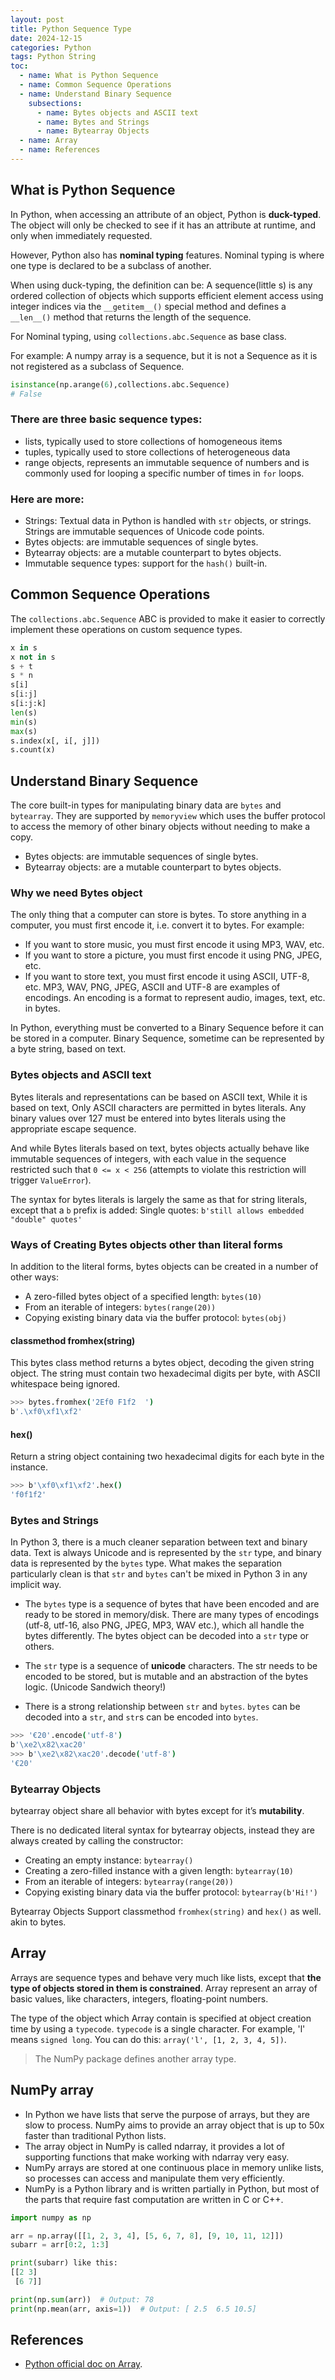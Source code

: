 ```yaml
---
layout: post
title: Python Sequence Type
date: 2024-12-15
categories: Python
tags: Python String
toc: 
  - name: What is Python Sequence
  - name: Common Sequence Operations
  - name: Understand Binary Sequence
    subsections: 
      - name: Bytes objects and ASCII text
      - name: Bytes and Strings
      - name: Bytearray Objects
  - name: Array
  - name: References
---
```


## What is Python Sequence

In Python, when accessing an attribute of an object, Python is **duck-typed**. The object will only be checked to see if it has an attribute at runtime, and only when immediately requested.

However, Python also has **nominal typing** features. Nominal typing is where one type is declared to be a subclass of another. 

When using duck-typing, the definition can be: 
A sequence(little s) is any ordered collection of objects which supports efficient element access using integer indices via the `__getitem__()` special method and defines a `__len__()` method that returns the length of the sequence. 

For Nominal typing, using `collections.abc.Sequence` as base class. 

For example: 
A numpy array is a sequence, but it is not a Sequence as it is not registered as a subclass of Sequence. 
```py
isinstance(np.arange(6),collections.abc.Sequence)
# False 
```

### There are three basic sequence types: 
- lists, typically used to store collections of homogeneous items
- tuples, typically used to store collections of heterogeneous data 
- range objects, represents an immutable sequence of numbers and is commonly used for looping a specific number of times in `for` loops.

### Here are more:
- Strings: Textual data in Python is handled with `str` objects, or strings. Strings are immutable sequences of Unicode code points. 
- Bytes objects: are immutable sequences of single bytes.
- Bytearray objects: are a mutable counterpart to bytes objects.
- Immutable sequence types: support for the `hash()` built-in.

## Common Sequence Operations

The `collections.abc.Sequence` ABC is provided to make it easier to correctly implement these operations on custom sequence types.

```py
x in s
x not in s
s + t
s * n
s[i]
s[i:j]
s[i:j:k]
len(s)
min(s)
max(s)
s.index(x[, i[, j]])
s.count(x)
```

## Understand Binary Sequence

The core built-in types for manipulating binary data are `bytes` and `bytearray`. 
They are supported by `memoryview` which uses the buffer protocol to access the memory of other binary objects without needing to make a copy.

- Bytes objects: are immutable sequences of single bytes.
- Bytearray objects: are a mutable counterpart to bytes objects.

### Why we need Bytes object
The only thing that a computer can store is bytes.
To store anything in a computer, you must first encode it, i.e. convert it to bytes. For example:
- If you want to store music, you must first encode it using MP3, WAV, etc.
- If you want to store a picture, you must first encode it using PNG, JPEG, etc.
- If you want to store text, you must first encode it using ASCII, UTF-8, etc.
MP3, WAV, PNG, JPEG, ASCII and UTF-8 are examples of encodings. An encoding is a format to represent audio, images, text, etc. in bytes.

In Python, everything must be converted to a Binary Sequence before it can be stored in a computer.
Binary Sequence, sometime can be represented by a byte string, based on text.

### Bytes objects and ASCII text
Bytes literals and representations can be based on ASCII text, While it is based on text, Only ASCII characters are permitted in bytes literals. Any binary values over 127 must be entered into bytes literals using the appropriate escape sequence.

And while Bytes literals based on text, bytes objects actually behave like immutable sequences of integers, with each value in the sequence restricted such that `0 <= x < 256` (attempts to violate this restriction will trigger `ValueError`).

The syntax for bytes literals is largely the same as that for string literals, except that a `b` prefix is added:
Single quotes: `b'still allows embedded "double" quotes'`

### Ways of Creating Bytes objects other than literal forms
In addition to the literal forms, bytes objects can be created in a number of other ways:
- A zero-filled bytes object of a specified length: `bytes(10)`
- From an iterable of integers: `bytes(range(20))`
- Copying existing binary data via the buffer protocol: `bytes(obj)`

#### classmethod fromhex(string)
This bytes class method returns a bytes object, decoding the given string object. The string must contain two hexadecimal digits per byte, with ASCII whitespace being ignored.
```bash
>>> bytes.fromhex('2Ef0 F1f2  ')
b'.\xf0\xf1\xf2'
```

#### hex()
Return a string object containing two hexadecimal digits for each byte in the instance.
```bash
>>> b'\xf0\xf1\xf2'.hex()
'f0f1f2'
```

### Bytes and Strings

In Python 3, there is a much cleaner separation between text and binary data. Text is always Unicode and is represented by the `str` type, and binary data is represented by the `bytes` type. What makes the separation particularly clean is that `str` and `bytes` can't be mixed in Python 3 in any implicit way. 

- The `bytes` type is a sequence of bytes that have been encoded and are ready to be stored in memory/disk. There are many types of encodings (utf-8, utf-16, also PNG, JPEG, MP3, WAV etc.), which all handle the bytes differently. The bytes object can be decoded into a `str` type or others.

- The `str` type is a sequence of **unicode** characters. The str needs to be encoded to be stored, but is mutable and an abstraction of the bytes logic. (Unicode Sandwich theory!)

- There is a strong relationship between `str` and `bytes`. `bytes` can be decoded into a `str`, and `str`s can be encoded into `bytes`.

```bash
>>> '€20'.encode('utf-8')
b'\xe2\x82\xac20'
>>> b'\xe2\x82\xac20'.decode('utf-8')
'€20'
```

### Bytearray Objects

bytearray object share all behavior with bytes except for it’s **mutability**.

There is no dedicated literal syntax for bytearray objects, instead they are always created by calling the constructor:
- Creating an empty instance: `bytearray()`
- Creating a zero-filled instance with a given length: `bytearray(10)`
- From an iterable of integers: `bytearray(range(20))`
- Copying existing binary data via the buffer protocol: `bytearray(b'Hi!')`

Bytearray Objects Support classmethod `fromhex(string)` and `hex()` as well. akin to bytes. 

## Array

Arrays are sequence types and behave very much like lists, except that **the type of objects stored in them is constrained**. 
Array represent an array of basic values, like characters, integers, floating-point numbers. 

The type of the object which Array contain is specified at object creation time by using a `typecode`.
`typecode` is a single character. 
For example, 'l' means `signed long`.  You  can do this: `array('l', [1, 2, 3, 4, 5])`.

> The NumPy package defines another array type.

## NumPy array

- In Python we have lists that serve the purpose of arrays, but they are slow to process.
NumPy aims to provide an array object that is up to 50x faster than traditional Python lists.
- The array object in NumPy is called ndarray, it provides a lot of supporting functions that make working with ndarray very easy.
- NumPy arrays are stored at one continuous place in memory unlike lists, so processes can access and manipulate them very efficiently.
- NumPy is a Python library and is written partially in Python, but most of the parts that require fast computation are written in C or C++.

```py
import numpy as np

arr = np.array([[1, 2, 3, 4], [5, 6, 7, 8], [9, 10, 11, 12]])
subarr = arr[0:2, 1:3]

print(subarr) like this:
[[2 3]
 [6 7]]

print(np.sum(arr))  # Output: 78
print(np.mean(arr, axis=1))  # Output: [ 2.5  6.5 10.5]
```

## References

- [Python official doc on Array](https://docs.python.org/3/library/array.html).


